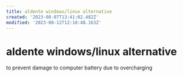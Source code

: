 ```yaml
---
title: aldente windows/linux alternative
created: '2023-08-07T13:41:02.482Z'
modified: '2023-08-12T12:18:48.163Z'
---
```


# aldente windows/linux alternative

to prevent damage to computer battery due to overcharging
